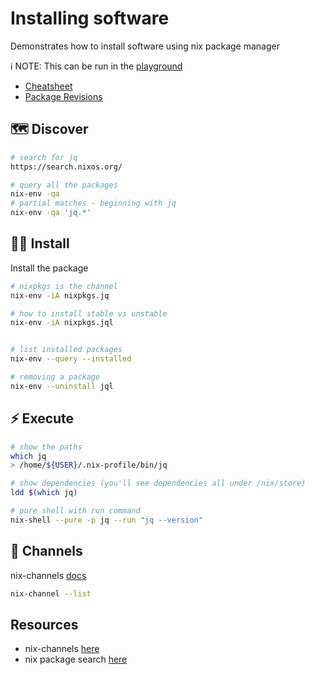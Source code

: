 # Installing software

Demonstrates how to install software using nix package manager  

ℹ️ NOTE: This can be run in the [playground](../00_playground/README.md)  

* [Cheatsheet](https://nixos.wiki/wiki/Cheatsheet)  
* [Package Revisions](https://lazamar.co.uk/nix-versions/?channel=nixpkgs-unstable&package=kubectl)  

## 🗺 Discover

```sh
# search for jq
https://search.nixos.org/

# query all the packages
nix-env -qa 
# partial matches - beginning with jq
nix-env -qa 'jq.*'        
```

## 👨‍💻 Install

Install the package  

```sh
# nixpkgs is the channel
nix-env -iA nixpkgs.jq

# how to install stable vs unstable
nix-env -iA nixpkgs.jql


# list installed packages
nix-env --query --installed

# removing a package
nix-env --uninstall jql          
```

## ⚡️ Execute

```sh
# show the paths
which jq
> /home/${USER}/.nix-profile/bin/jq

# show dependencies (you'll see dependencies all under /nix/store)
ldd $(which jq)
```

```sh
# pure shell with run command
nix-shell --pure -p jq --run "jq --version"   
```

## 📝 Channels

nix-channels [docs](https://nixos.wiki/wiki/Nix_channels)

```sh
nix-channel --list
```

## Resources

* nix-channels [here](https://nixos.wiki/wiki/Nix_channels)  
* nix package search [here](https://search.nixos.org/)
